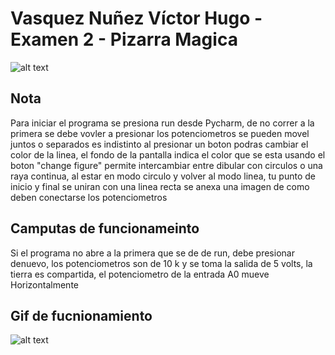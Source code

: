 Vasquez Nuñez Víctor Hugo - Examen 2 - Pizarra Magica
======
![alt text](ReadmeAssets/examen-bob.gif "Examen Bob")

## Nota
Para iniciar el programa se presiona run desde Pycharm, de no correr a la primera se debe vovler a presionar
los potenciometros se pueden movel juntos o separados es indistinto
al presionar un boton podras cambiar el color de la linea, el fondo de la pantalla indica el color que se esta usando
el boton "change figure" permite intercambiar entre dibular con circulos o una raya continua, al estar en modo circulo
y volver al modo linea, tu punto de inicio y final se uniran con una linea recta
se anexa una imagen de como deben conectarse los potenciometros

## Camputas de funcionameinto
Si el programa no abre a la primera que se de de run, debe presionar denuevo, los potenciometros son de 10 k y se toma la salida de
5 volts, la tierra es compartida, el potenciometro de la entrada A0 mueve Horizontalmente


## Gif de fucnionamiento
![alt text](Assets/gif_usuario.gif)
